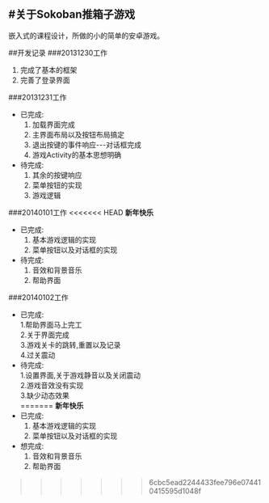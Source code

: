 #关于Sokoban推箱子游戏
----------------------
嵌入式的课程设计，所做的小的简单的安卓游戏。

##开发记录
###20131230工作
1. 完成了基本的框架
2. 完善了登录界面

###20131231工作
* 已完成:  
	1. 加载界面完成
	2. 主界面布局以及按钮布局搞定
	3. 退出按键的事件响应---对话框完成
	4. 游戏Activity的基本思想明确
* 待完成:
	1. 其余的按键响应
	2. 菜单按钮的实现
	3. 游戏逻辑


###20140101工作
<<<<<<< HEAD
**新年快乐**  

* 已完成:  
	1. 基本游戏逻辑的实现  
	2. 菜单按钮以及对话框的实现  
* 待完成:  
	1. 音效和背景音乐  
	2. 帮助界面  

###20140102工作 
* 已完成:  
	1.帮助界面马上完工   
	2.关于界面完成  
	3.游戏关卡的跳转,重置以及记录  
	4.过关震动  
* 待完成:  
	1.设置界面,关于游戏静音以及关闭震动  
	2.游戏音效没有实现  
	3.缺少动态效果  
=======
**新年快乐**
* 已完成:
	1. 基本游戏逻辑的实现
	2. 菜单按钮以及对话框的实现
* 想完成:
	1. 音效和背景音乐
	2. 帮助界面
>>>>>>> 6cbc5ead2244433fee796e074410415595d1048f



